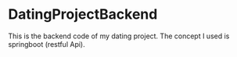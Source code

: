 # DatingProjectBackend
This is the backend code of my dating project. The concept I used is springboot (restful Api).
